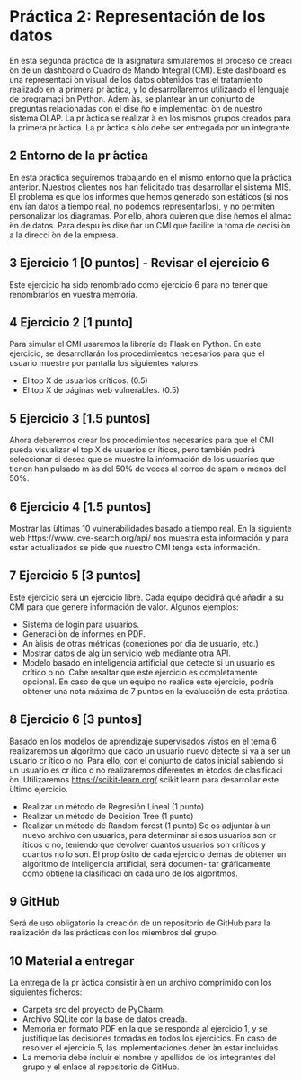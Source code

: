 # Práctica 2: Representación de los datos

En esta segunda práctica de la asignatura simularemos el proceso de creaci  ́on de un dashboard o
Cuadro de Mando Integral (CMI). Este dashboard es una representaci  ́on visual de los datos obtenidos
tras el tratamiento realizado en la primera pr  ́actica, y lo desarrollaremos utilizando el lenguaje de
programaci  ́on Python. Adem  ́as, se plantear  ́an un conjunto de preguntas relacionadas con el dise  ̃no
e implementaci  ́on de nuestro sistema OLAP. La pr  ́actica se realizar  ́a en los mismos grupos creados
para la primera pr ́actica. La pr ́actica s ́olo debe ser entregada por un integrante.

## 2 Entorno de la pr ́actica
En esta práctica seguiremos trabajando en el mismo entorno que la práctica anterior. Nuestros
clientes nos han felicitado tras desarrollar el sistema MIS.
El problema es que los informes que hemos generado son estáticos (si nos env ́ıan datos a tiempo
real, no podemos representarlos), y no permiten personalizar los diagramas. Por ello, ahora quieren
que dise  ̃nemos el almac ́en de datos. Para despu ́es dise  ̃nar un CMI que facilite la toma de decisi  ́on a
la direcci ́on de la empresa.

## 3 Ejercicio 1 [0 puntos] - Revisar el ejercicio 6
Este ejercicio ha sido renombrado como ejercicio 6 para no tener que renombrarlos en vuestra
memoria.

## 4 Ejercicio 2 [1 punto]
Para simular el CMI usaremos la librería de Flask en Python. En este ejercicio, se desarrollarán los
procedimientos necesarios para que el usuario muestre por pantalla los siguientes valores.
* El top X de usuarios críticos. (0.5)
* El top X de páginas web vulnerables. (0.5)

## 5 Ejercicio 3 [1.5 puntos]
Ahora deberemos crear los procedimientos necesarios para que el CMI pueda visualizar el top X
de usuarios cr ́ıticos, pero también podrá seleccionar si desea que se muestre la información de los
usuarios que tienen han pulsado m ́as del 50% de veces al correo de spam o menos del 50%.

## 6 Ejercicio 4 [1.5 puntos]
Mostrar las  ́ultimas 10 vulnerabilidades basado a tiempo real. En la siguiente web https://www.
cve-search.org/api/ nos muestra esta información y para estar actualizados se pide que nuestro
CMI tenga esta información.

## 7 Ejercicio 5 [3 puntos]
Este ejercicio será un ejercicio libre. Cada equipo decidirá qué añadir a su CMI para que genere
información de valor.
Algunos ejemplos:
* Sistema de login para usuarios.
* Generaci ́on de informes en PDF.
* An ́alisis de otras métricas (conexiones por día de usuario, etc.)
* Mostrar datos de alg ́un servicio web mediante otra API.
* Modelo basado en inteligencia artificial que detecte si un usuario es crítico o no.
Cabe resaltar que este ejercicio es completamente opcional. En caso de que un equipo no realice este
ejercicio, podría obtener una nota máxima de 7 puntos en la evaluación de esta práctica.

## 8 Ejercicio 6 [3 puntos]
Basado en los modelos de aprendizaje supervisados vistos en el tema 6 realizaremos un algoritmo
que dado un usuario nuevo detecte si va a ser un usuario cr ́ıtico o no.
Para ello, con el conjunto de datos inicial sabiendo si un usuario es cr ́ıtico o no realizaremos diferentes
m ́etodos de clasificaci ́on.
Utilizaremos https://scikit-learn.org/ scikit learn para desarrollar este  ́ultimo ejercicio.
* Realizar un método de Regresión Lineal (1 punto)
* Realizar un método de Decision Tree (1 punto)
* Realizar un método de Random forest (1 punto)
Se os adjuntar  ́a un nuevo archivo con usuarios, para determinar si esos usuarios son cr ́ıticos o no,
teniendo que devolver cuantos usuarios son críticos y cuantos no lo son.
El prop  ́osito de cada ejercicio demás de obtener un algoritmo de inteligencia artificial, será documen-
tar gráficamente como obtiene la clasificaci ́on cada uno de los algoritmos.

## 9 GitHub
Será de uso obligatorio la creación de un repositorio de GitHub para la realización de las prácticas
con los miembros del grupo.

## 10 Material a entregar
La entrega de la pr ́actica consistir ́a en un archivo comprimido con los siguientes ficheros:
* Carpeta src del proyecto de PyCharm.
* Archivo SQLite con la base de datos creada.
* Memoria en formato PDF en la que se responda al ejercicio 1, y se justifique las decisiones
tomadas en todos los ejercicios. En caso de resolver el ejercicio 5, las implementaciones deber  ́an
estar incluidas.
* La memoria debe incluir el nombre y apellidos de los integrantes del grupo y el enlace al
repositorio de GitHub.


